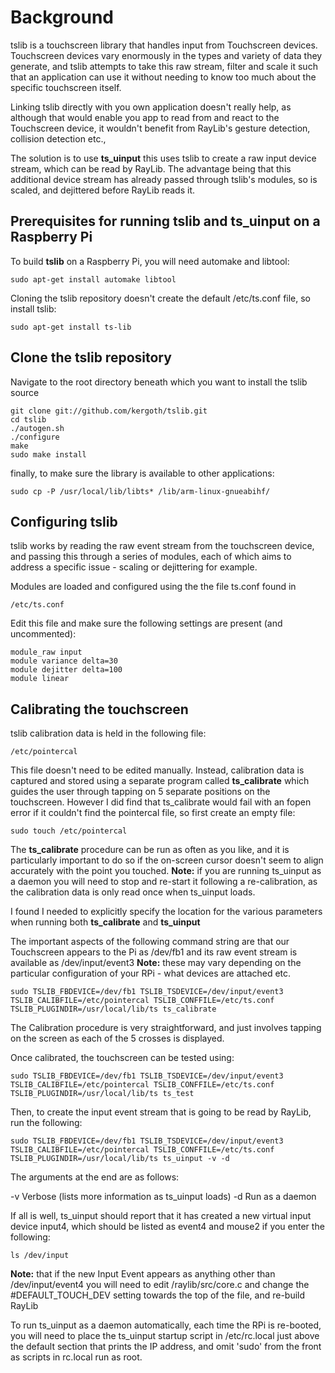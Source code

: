 # Background

tslib is a touchscreen library that handles input from Touchscreen devices. Touchscreen devices vary enormously in the types and variety of data they generate, and tslib attempts to take this raw stream, filter and scale it such that an application can use it without needing to know too much about the specific touchscreen itself.

Linking tslib directly with you own application doesn't really help, as although that would enable you app to read from and react to the Touchscreen device, it wouldn't benefit from RayLib's gesture detection, collision detection etc.,

The solution is to use **ts_uinput** this uses tslib to create a raw input device stream, which can be read by RayLib. The advantage being that this additional device stream has already passed through tslib's modules, so is scaled, and dejittered before RayLib reads it.

## Prerequisites for running tslib and ts_uinput on a Raspberry Pi

To build **tslib** on a Raspberry Pi, you will need automake and libtool:

    sudo apt-get install automake libtool

Cloning the tslib repository doesn't create the default /etc/ts.conf file, so install tslib:

    sudo apt-get install ts-lib

## Clone the tslib repository

Navigate to the root directory beneath which you want to install the tslib source

    git clone git://github.com/kergoth/tslib.git
    cd tslib
    ./autogen.sh
    ./configure
    make
    sudo make install

finally, to make sure the library is available to other applications:

    sudo cp -P /usr/local/lib/libts* /lib/arm-linux-gnueabihf/

## Configuring tslib

tslib works by reading the raw event stream from the touchscreen device, and passing this through a series of modules, each of which aims to address a specific issue - scaling or dejittering for example.

Modules are loaded and configured using the the file ts.conf found in

    /etc/ts.conf

Edit this file and make sure the following settings are present (and uncommented):

    module_raw input
    module variance delta=30
    module dejitter delta=100
    module linear

## Calibrating the touchscreen

tslib calibration data is held in the following file:

    /etc/pointercal

This file doesn't need to be edited manually. Instead, calibration data is captured and stored using a separate program called **ts_calibrate** which guides the user through tapping on 5 separate positions on the touchscreen. However I did find that ts_calibrate would fail with an fopen error if it couldn't find the pointercal file, so first create an empty file:

    sudo touch /etc/pointercal

The **ts_calibrate** procedure can be run as often as you like, and it is particularly important to do so if the on-screen cursor doesn't seem to align accurately with the point you touched. **Note:** if you are running ts_uinput as a daemon you will need to stop and re-start it following a re-calibration, as the calibration data is only read once when ts_uinput loads.

I found I needed to explicitly specify the location for the various parameters when running both **ts_calibrate** and **ts_uinput**

The important aspects of the following command string are that our Touchscreen appears to the Pi as /dev/fb1 and its raw event stream is available as /dev/input/event3 **Note:** these may vary depending on the particular configuration of your RPi - what devices are attached etc.

    sudo TSLIB_FBDEVICE=/dev/fb1 TSLIB_TSDEVICE=/dev/input/event3 TSLIB_CALIBFILE=/etc/pointercal TSLIB_CONFFILE=/etc/ts.conf TSLIB_PLUGINDIR=/usr/local/lib/ts ts_calibrate

The Calibration procedure is very straightforward, and just involves tapping on the screen as each of the 5 crosses is displayed.

Once calibrated, the touchscreen can be tested using:

    sudo TSLIB_FBDEVICE=/dev/fb1 TSLIB_TSDEVICE=/dev/input/event3 TSLIB_CALIBFILE=/etc/pointercal TSLIB_CONFFILE=/etc/ts.conf TSLIB_PLUGINDIR=/usr/local/lib/ts ts_test

Then, to create the input event stream that is going to be read by RayLib, run the following:

    sudo TSLIB_FBDEVICE=/dev/fb1 TSLIB_TSDEVICE=/dev/input/event3 TSLIB_CALIBFILE=/etc/pointercal TSLIB_CONFFILE=/etc/ts.conf TSLIB_PLUGINDIR=/usr/local/lib/ts ts_uinput -v -d

The arguments at the end are as follows:

-v  Verbose (lists more information as ts_uinput loads)
-d  Run as a daemon

If all is well, ts_uinput should report that it has created a new virtual input device input4, which should be listed as event4 and mouse2 if you enter the following:

    ls /dev/input

**Note:** that if the new Input Event appears as anything other than /dev/input/event4 you will need to edit /raylib/src/core.c and change the #DEFAULT_TOUCH_DEV setting towards the top of the file, and re-build RayLib

To run ts_uinput as a daemon automatically, each time the RPi is re-booted, you will need to place the ts_uinput startup script in /etc/rc.local just above the default section that prints the IP address, and omit 'sudo' from the front as scripts in rc.local run as root.

